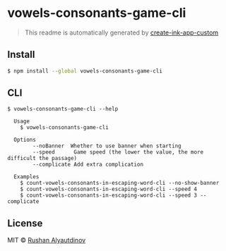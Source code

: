 # vowels-consonants-game-cli

> This readme is automatically generated by [create-ink-app-custom](https://github.com/akgondber/create-ink-app-custom)

## Install

```bash
$ npm install --global vowels-consonants-game-cli
```

## CLI

```
$ vowels-consonants-game-cli --help

  Usage
    $ vowels-consonants-game-cli

  Options
        --noBanner  Whether to use banner when starting
        --speed      Game speed (the lower the value, the more difficult the passage)
        --complicate Add extra complication

  Examples
    $ count-vowels-consonants-in-escaping-word-cli --no-show-banner
    $ count-vowels-consonants-in-escaping-word-cli --speed 4
    $ count-vowels-consonants-in-escaping-word-cli --speed 3 --complicate
```

## License

MIT © [Rushan Alyautdinov](https://github.com/akgondber)

[npm-image]: https://img.shields.io/npm/v/vowels-consonants-game-cli.svg?style=flat
[npm-url]: https://npmjs.org/package/vowels-consonants-game-cli
